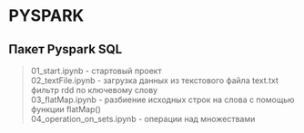 # PYSPARK

## Пакет Pyspark SQL

> 01_start.ipynb - стартовый проект  
> 02_textFile.ipynb - загрузка данных из текстового файла text.txt  
>               фильтр rdd по ключевому слову  
> 03_flatMap.ipynb - разбиение исходных строк на слова с помощью функции flatMap()  
> 04_operation_on_sets.ipynb - операции над множествами